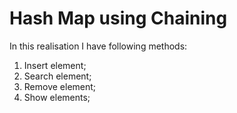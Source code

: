 # Hash Map using Chaining

In this realisation I have following methods:
1) Insert element;
2) Search element;
3) Remove element;
4) Show elements;

